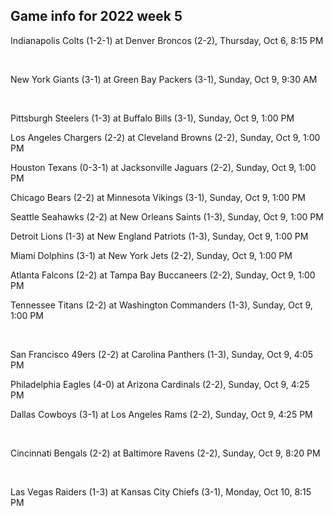 ## Game info for 2022 week 5
Indianapolis Colts (1-2-1) at Denver Broncos (2-2), Thursday, Oct 6, 8:15 PM


<br/>

New York Giants (3-1) at Green Bay Packers (3-1), Sunday, Oct 9, 9:30 AM


<br/>

Pittsburgh Steelers (1-3) at Buffalo Bills (3-1), Sunday, Oct 9, 1:00 PM

Los Angeles Chargers (2-2) at Cleveland Browns (2-2), Sunday, Oct 9, 1:00 PM

Houston Texans (0-3-1) at Jacksonville Jaguars (2-2), Sunday, Oct 9, 1:00 PM

Chicago Bears (2-2) at Minnesota Vikings (3-1), Sunday, Oct 9, 1:00 PM

Seattle Seahawks (2-2) at New Orleans Saints (1-3), Sunday, Oct 9, 1:00 PM

Detroit Lions (1-3) at New England Patriots (1-3), Sunday, Oct 9, 1:00 PM

Miami Dolphins (3-1) at New York Jets (2-2), Sunday, Oct 9, 1:00 PM

Atlanta Falcons (2-2) at Tampa Bay Buccaneers (2-2), Sunday, Oct 9, 1:00 PM

Tennessee Titans (2-2) at Washington Commanders (1-3), Sunday, Oct 9, 1:00 PM


<br/>

San Francisco 49ers (2-2) at Carolina Panthers (1-3), Sunday, Oct 9, 4:05 PM

Philadelphia Eagles (4-0) at Arizona Cardinals (2-2), Sunday, Oct 9, 4:25 PM

Dallas Cowboys (3-1) at Los Angeles Rams (2-2), Sunday, Oct 9, 4:25 PM


<br/>

Cincinnati Bengals (2-2) at Baltimore Ravens (2-2), Sunday, Oct 9, 8:20 PM


<br/>

Las Vegas Raiders (1-3) at Kansas City Chiefs (3-1), Monday, Oct 10, 8:15 PM

